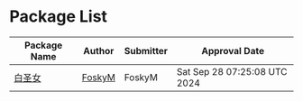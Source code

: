# Package List

| Package Name | Author | Submitter | Approval Date |
|--------------|--------|-----------|---------------|
| [白圣女](https://github.com/StickerManager/StickerShare/blob/main/package/baishengnv/) | [FoskyM](mailto:i@fosky.top) | FoskyM | Sat Sep 28 07:25:08 UTC 2024 |
